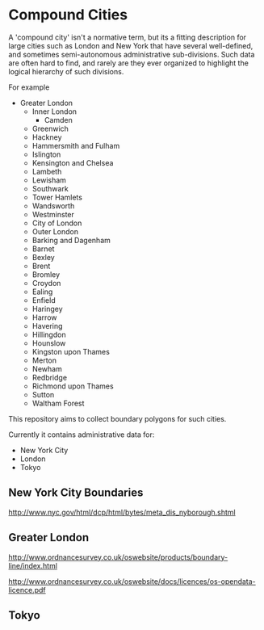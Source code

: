 # Compound Cities

A 'compound city' isn't a normative term, but its a fitting description for large cities such as London and New York that have several well-defined, and sometimes semi-autonomous administrative sub-divisions.  Such data are often hard to find, and rarely are they ever organized to highlight the logical hierarchy of such divisions.  

For example 

- Greater London
	- Inner London
		- Camden
    - Greenwich
    - Hackney
    - Hammersmith and Fulham
    - Islington
    - Kensington and Chelsea
    - Lambeth
    - Lewisham
    - Southwark
    - Tower Hamlets
    - Wandsworth
    - Westminster
    - City of London
	- Outer London
    - Barking and Dagenham
    - Barnet
    - Bexley
    - Brent
    - Bromley
    - Croydon
    - Ealing
    - Enfield
    - Haringey
    - Harrow
    - Havering
    - Hillingdon
    - Hounslow
    - Kingston upon Thames
    - Merton
    - Newham
    - Redbridge
    - Richmond upon Thames
    - Sutton
    - Waltham Forest

This repository aims to collect boundary polygons for such cities.

Currently it contains administrative data for:

- New York City
- London
- Tokyo


## New York City Boundaries 

http://www.nyc.gov/html/dcp/html/bytes/meta_dis_nyborough.shtml

## Greater London 

http://www.ordnancesurvey.co.uk/oswebsite/products/boundary-line/index.html

http://www.ordnancesurvey.co.uk/oswebsite/docs/licences/os-opendata-licence.pdf


## Tokyo

